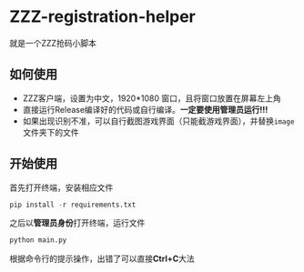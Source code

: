 # ZZZ-registration-helper

就是一个ZZZ抢码小脚本

## 如何使用

- ZZZ客户端，设置为中文，1920*1080 窗口，且将窗口放置在屏幕左上角
- 直接运行Release编译好的代码或自行编译。**一定要使用管理员运行!!!**
- 如果出现识别不准，可以自行截图游戏界面（只能截游戏界面），并替换`image`文件夹下的文件

## 开始使用

首先打开终端，安装相应文件

```python
pip install -r requirements.txt
```

之后以**管理员身份**打开终端，运行文件

```python
python main.py
```

根据命令行的提示操作，出错了可以直接**Ctrl+C**大法